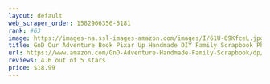 ```yaml
---
layout: default 
﻿web_scraper_order: 1582906356-5181
rank: #63
image: https://images-na.ssl-images-amazon.com/images/I/61U-09KfceL.jpg
title: GnD Our Adventure Book Pixar Up Handmade DIY Family Scrapbook Photo Album
url: https://www.amazon.com/GnD-Adventure-Handmade-Family-Scrapbook/dp/B01MT2HBDK/ref=zg_mw_arts-crafts_63?_encoding=UTF8&psc=1&refRID=W0PCYHV7KBFJZ6H1XXBD
reviews: 4.6 out of 5 stars
price: $18.99 
---
```

